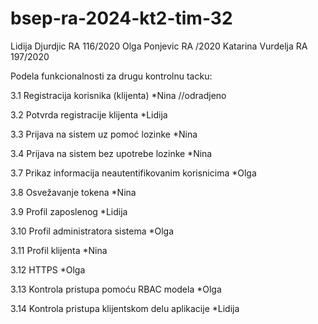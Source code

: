 # bsep-ra-2024-kt2-tim-32

Lidija Djurdjic RA 116/2020
Olga Ponjevic RA /2020
Katarina Vurdelja RA 197/2020

Podela funkcionalnosti za drugu kontrolnu tacku:

3.1 Registracija korisnika (klijenta) *Nina //odradjeno

3.2 Potvrda registracije klijenta *Lidija

3.3 Prijava na sistem uz pomoć lozinke *Nina

3.4 Prijava na sistem bez upotrebe lozinke *Nina

3.7 Prikaz informacija neautentifikovanim korisnicima *Olga

3.8 Osvežavanje tokena *Nina

3.9 Profil zaposlenog *Lidija

3.10 Profil administratora sistema *Olga

3.11 Profil klijenta *Nina

3.12 HTTPS *Olga

3.13 Kontrola pristupa pomoću RBAC modela *Olga

3.14 Kontrola pristupa klijentskom delu aplikacije *Lidija
